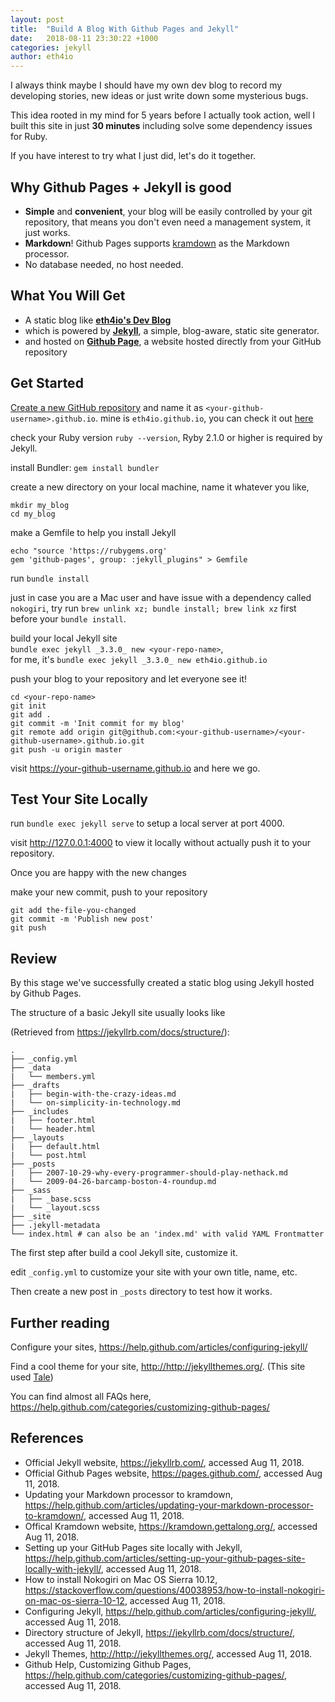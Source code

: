 ```yaml
---
layout: post
title:  "Build A Blog With Github Pages and Jekyll"
date:   2018-08-11 23:30:22 +1000
categories: jekyll
author: eth4io
---
```


I always think maybe I should have my own dev blog to record my developing stories, new ideas or just write down some mysterious bugs.

This idea rooted in my mind for 5 years before I actually took action, well I built this site in just **30 minutes** including solve some dependency issues for Ruby.


If you have interest to try what I just did, let's do it together.


Why Github Pages + Jekyll is good
----
* **Simple** and **convenient**, your blog will be easily controlled by your git repository, that means you don't even need a management system, it just works.
* **Markdown**! Github Pages supports [kramdown](https://kramdown.gettalong.org/) as the Markdown processor.
* No database needed, no host needed.

What You Will Get
----
* A static blog like **[eth4io's Dev Blog](https://eth4io.github.io/)**
* which is powered by **[Jekyll](https://jekyllrb.com/)**, a simple, blog-aware, static site generator.
* and hosted on **[Github Page](https://github.com/)**, a website hosted directly from your GitHub repository

Get Started
----
[Create a new GitHub repository](https://github.com/new) and name it as `<your-github-username>.github.io`.
mine is `eth4io.github.io`, you can check it out [here](https://github.com/eth4io/eth4io.github.io)

check your Ruby version `ruby --version`, Ryby 2.1.0 or higher is required by Jekyll.

install Bundler: `gem install bundler`


create a new directory on your local machine, name it whatever you like, 
```
mkdir my_blog
cd my_blog
```

make a Gemfile to help you install Jekyll
```
echo "source 'https://rubygems.org'
gem 'github-pages', group: :jekyll_plugins" > Gemfile
```

run `bundle install`

just in case you are a Mac user and have issue with a dependency called `nokogiri`, try run `brew unlink xz; bundle install; brew link xz` first before your `bundle install`.

build your local Jekyll site <br/>
`bundle exec jekyll _3.3.0_ new <your-repo-name>`, <br/>
for me, it's `bundle exec jekyll _3.3.0_ new eth4io.github.io`

push your blog to your repository and let everyone see it!
```
cd <your-repo-name>
git init
git add .
git commit -m 'Init commit for my blog'
git remote add origin git@github.com:<your-github-username>/<your-github-username>.github.io.git
git push -u origin master
```

visit <https://your-github-username.github.io> and here we go.

Test Your Site Locally
----
run `bundle exec jekyll serve` to setup a local server at port 4000.

visit <http://127.0.0.1:4000> to view it locally without actually push it to your repository.

Once you are happy with the new changes

make your new commit, push to your repository
```
git add the-file-you-changed
git commit -m 'Publish new post'
git push
```

Review
----
By this stage we've successfully created a static blog using Jekyll hosted by Github Pages.

The structure of a basic Jekyll site usually looks like

(Retrieved from <https://jekyllrb.com/docs/structure/>):
```
.
├── _config.yml
├── _data
|   └── members.yml
├── _drafts
|   ├── begin-with-the-crazy-ideas.md
|   └── on-simplicity-in-technology.md
├── _includes
|   ├── footer.html
|   └── header.html
├── _layouts
|   ├── default.html
|   └── post.html
├── _posts
|   ├── 2007-10-29-why-every-programmer-should-play-nethack.md
|   └── 2009-04-26-barcamp-boston-4-roundup.md
├── _sass
|   ├── _base.scss
|   └── _layout.scss
├── _site
├── .jekyll-metadata
└── index.html # can also be an 'index.md' with valid YAML Frontmatter
```

The first step after build a cool Jekyll site, customize it.

edit `_config.yml` to customize your site with your own title, name, etc.

Then create a new post in `_posts` directory to test how it works.



Further reading
----
Configure your sites, <https://help.github.com/articles/configuring-jekyll/>

Find a cool theme for your site, <http://http://jekyllthemes.org/>. (This site used [Tale](https://github.com/chesterhow/tale))

You can find almost all FAQs here, <https://help.github.com/categories/customizing-github-pages/>

References
----
* Official Jekyll website, <https://jekyllrb.com/>, accessed Aug 11, 2018.
* Official Github Pages website, <https://pages.github.com/>, accessed Aug 11, 2018.
* Updating your Markdown processor to kramdown, <https://help.github.com/articles/updating-your-markdown-processor-to-kramdown/>, accessed Aug 11, 2018.
* Offical Kramdown website, <https://kramdown.gettalong.org/>, accessed Aug 11, 2018.
* Setting up your GitHub Pages site locally with Jekyll, <https://help.github.com/articles/setting-up-your-github-pages-site-locally-with-jekyll/>, accessed Aug 11, 2018.
* How to install Nokogiri on Mac OS Sierra 10.12, <https://stackoverflow.com/questions/40038953/how-to-install-nokogiri-on-mac-os-sierra-10-12>, accessed Aug 11, 2018.
* Configuring Jekyll, <https://help.github.com/articles/configuring-jekyll/>, accessed Aug 11, 2018.
* Directory structure of Jekyll, <https://jekyllrb.com/docs/structure/>, accessed Aug 11, 2018.
* Jekyll Themes, <http://http://jekyllthemes.org/>, accessed Aug 11, 2018.
* Github Help, Customizing Github Pages, <https://help.github.com/categories/customizing-github-pages/>, accessed Aug 11, 2018.
